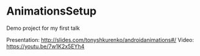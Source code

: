 # AnimationsSetup
Demo project for my first talk

Presentation: http://slides.com/tonyshkurenko/androidanimations#/
Video: https://youtu.be/7w1K2x5EYh4
